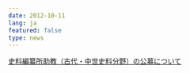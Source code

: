 ```yaml
---
date: 2012-10-11
lang: ja
featured: false
type: news
---
```

<a href="/NEWS/2012/KOUBO20121011.PDF" target="_BLANK">史料編纂所助教（古代・中世史料分野）の公募について</a><br/>
